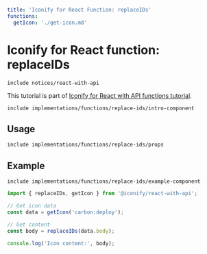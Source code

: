```yaml
title: 'Iconify for React Function: replaceIDs'
functions:
  getIcon: './get-icon.md'
```

# Iconify for React function: replaceIDs

`include notices/react-with-api`

This tutorial is part of [Iconify for React with API functions tutorial](./index.md#functions).

`include implementations/functions/replace-ids/intro-component`

## Usage

`include implementations/functions/replace-ids/props`

## Example

`include implementations/functions/replace-ids/example-component`

```js
import { replaceIDs, getIcon } from '@iconify/react-with-api';

// Get icon data
const data = getIcon('carbon:deploy');

// Get content
const body = replaceIDs(data.body);

console.log('Icon content:', body);
```
